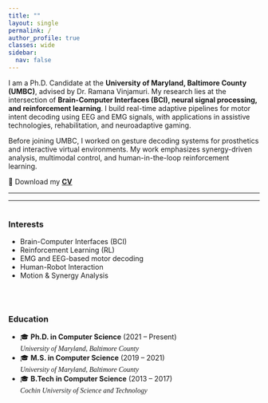 ```yaml
---
title: ""
layout: single
permalink: /
author_profile: true
classes: wide
sidebar:
  nav: false
---
```


I am a Ph.D. Candidate at the **University of Maryland, Baltimore County (UMBC)**, advised by Dr. Ramana Vinjamuri. My research lies at the intersection of **Brain-Computer Interfaces (BCI), neural signal processing, and reinforcement learning**. I build real-time adaptive pipelines for motor intent decoding using EEG and EMG signals, with applications in assistive technologies, rehabilitation, and neuroadaptive gaming.

Before joining UMBC, I worked on gesture decoding systems for prosthetics and interactive virtual environments. My work emphasizes synergy-driven analysis, multimodal control, and human-in-the-loop reinforcement learning.

📄 Download my [**CV**](/assets/docs/Parthan_CV.pdf)

---
<hr>

<div style="display: flex; flex-wrap: wrap; gap: 2rem; align-items: flex-start; justify-content: space-between;">

  <div style="flex: 1; min-width: 250px;">
    <h3>Interests</h3>
    <ul>
      <li>Brain-Computer Interfaces (BCI)</li>
      <li>Reinforcement Learning (RL)</li>
      <li>EMG and EEG-based motor decoding</li>
      <li>Human-Robot Interaction</li>
      <li>Motion & Synergy Analysis</li>
    </ul>
  </div>

<div style="flex: 1; min-width: 250px;">
  <h3>Education</h3>
  <ul>
    <li>🎓 <strong>Ph.D. in Computer Science</strong> (2021 – Present)<br>
        <span style="font-family: Georgia, serif; font-style: italic;">
        University of Maryland, Baltimore County
        </span></li>
    <li>🎓 <strong>M.S. in Computer Science</strong> (2019 – 2021)<br>
        <span style="font-family: Georgia, serif; font-style: italic;">
        University of Maryland, Baltimore County
        </span></li>
    <li>🎓 <strong>B.Tech in Computer Science</strong> (2013 – 2017)<br>
        <span style="font-family: Georgia, serif; font-style: italic;">
        Cochin University of Science and Technology
        </span></li>
  </ul>
</div>

</div>
